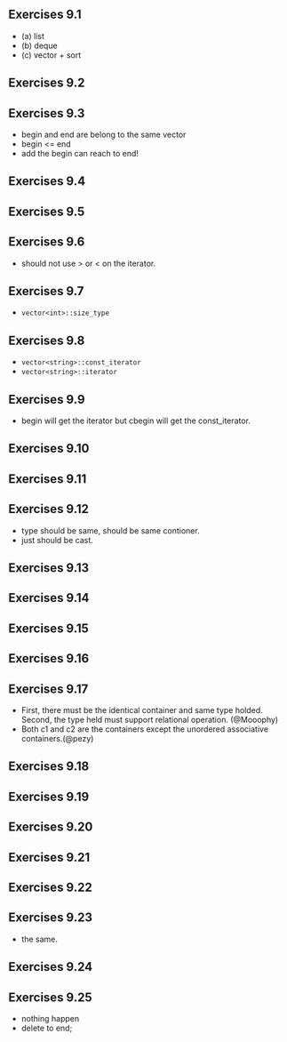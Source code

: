 ## Exercises 9.1
- (a) list
- (b) deque
- (c) vector + sort

## Exercises 9.2
## Exercises 9.3
- begin and end are belong to the same vector
- begin <= end
- add the begin can reach to end!

## Exercises 9.4
## Exercises 9.5
## Exercises 9.6
- should not use > or < on the iterator.

## Exercises 9.7
- `vector<int>::size_type`

## Exercises 9.8
- `vector<string>::const_iterator`
- `vector<string>::iterator`

## Exercises 9.9
- begin will get the iterator but cbegin will get the const_iterator.

## Exercises 9.10
## Exercises 9.11
## Exercises 9.12
- type should be same, should be same contioner.
- just should be cast. 

## Exercises 9.13
## Exercises 9.14
## Exercises 9.15
## Exercises 9.16
## Exercises 9.17
- First, there must be the identical container and same type holded. Second, the type held must support relational operation. (@Mooophy)
- Both c1 and c2 are the containers except the unordered associative containers.(@pezy)

## Exercises 9.18
## Exercises 9.19
## Exercises 9.20
## Exercises 9.21
## Exercises 9.22
## Exercises 9.23
- the same.

## Exercises 9.24
## Exercises 9.25
- nothing happen
- delete to end;